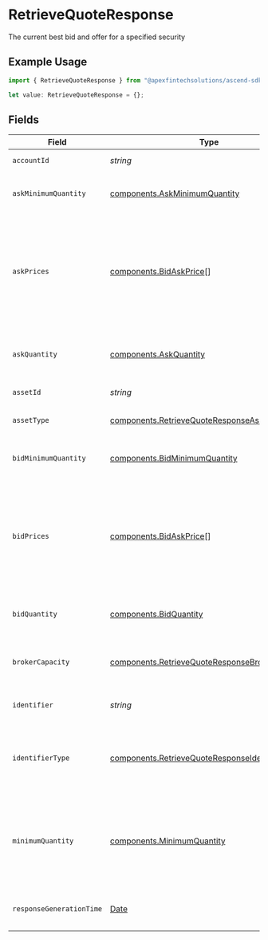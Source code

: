 # RetrieveQuoteResponse

The current best bid and offer for a specified security

## Example Usage

```typescript
import { RetrieveQuoteResponse } from "@apexfintechsolutions/ascend-sdk/models/components";

let value: RetrieveQuoteResponse = {};
```

## Fields

| Field                                                                                                                                                                                                                                   | Type                                                                                                                                                                                                                                    | Required                                                                                                                                                                                                                                | Description                                                                                                                                                                                                                             | Example                                                                                                                                                                                                                                 |
| --------------------------------------------------------------------------------------------------------------------------------------------------------------------------------------------------------------------------------------- | --------------------------------------------------------------------------------------------------------------------------------------------------------------------------------------------------------------------------------------- | --------------------------------------------------------------------------------------------------------------------------------------------------------------------------------------------------------------------------------------- | --------------------------------------------------------------------------------------------------------------------------------------------------------------------------------------------------------------------------------------- | --------------------------------------------------------------------------------------------------------------------------------------------------------------------------------------------------------------------------------------- |
| `accountId`                                                                                                                                                                                                                             | *string*                                                                                                                                                                                                                                | :heavy_minus_sign:                                                                                                                                                                                                                      | The account id used in calculating order costs                                                                                                                                                                                          | 01HBRQ5BW6ZAY4BNWP4GWRD80X                                                                                                                                                                                                              |
| `askMinimumQuantity`                                                                                                                                                                                                                    | [components.AskMinimumQuantity](../../models/components/askminimumquantity.md)                                                                                                                                                          | :heavy_minus_sign:                                                                                                                                                                                                                      | The best ask minimum quantity. This will be absent if no ask information is available                                                                                                                                                   | {<br/>"value": "100"<br/>}                                                                                                                                                                                                              |
| `askPrices`                                                                                                                                                                                                                             | [components.BidAskPrice](../../models/components/bidaskprice.md)[]                                                                                                                                                                      | :heavy_minus_sign:                                                                                                                                                                                                                      | The price information of the best ask matching the request criteria. If no ask information is available at all, this will be empty. If yield information is not available, then this will only contain a PERCENTAGE_OF_PAR-typed price. | [<br/>{<br/>"price": {<br/>"value": "93.22"<br/>},<br/>"type": "PERCENTAGE_OF_PAR"<br/>}<br/>]                                                                                                                                          |
| `askQuantity`                                                                                                                                                                                                                           | [components.AskQuantity](../../models/components/askquantity.md)                                                                                                                                                                        | :heavy_minus_sign:                                                                                                                                                                                                                      | The best ask quantity. This will be absent if no ask information is available                                                                                                                                                           | [<br/>{<br/>"value": "2000"<br/>}<br/>]                                                                                                                                                                                                 |
| `assetId`                                                                                                                                                                                                                               | *string*                                                                                                                                                                                                                                | :heavy_minus_sign:                                                                                                                                                                                                                      | Apex Asset ID for this asset.                                                                                                                                                                                                           | 22091                                                                                                                                                                                                                                   |
| `assetType`                                                                                                                                                                                                                             | [components.RetrieveQuoteResponseAssetType](../../models/components/retrievequoteresponseassettype.md)                                                                                                                                  | :heavy_minus_sign:                                                                                                                                                                                                                      | The type of asset referenced by the security identifier                                                                                                                                                                                 | FIXED_INCOME                                                                                                                                                                                                                            |
| `bidMinimumQuantity`                                                                                                                                                                                                                    | [components.BidMinimumQuantity](../../models/components/bidminimumquantity.md)                                                                                                                                                          | :heavy_minus_sign:                                                                                                                                                                                                                      | The best bid minimum quantity. This will be absent if no bid information is available                                                                                                                                                   | {<br/>"value": "100"<br/>}                                                                                                                                                                                                              |
| `bidPrices`                                                                                                                                                                                                                             | [components.BidAskPrice](../../models/components/bidaskprice.md)[]                                                                                                                                                                      | :heavy_minus_sign:                                                                                                                                                                                                                      | The price information of the best bid matching the request criteria. If no bid information is available at all, this will be empty. If yield information is not available, then this will only contain a PERCENTAGE_OF_PAR-typed price. | [<br/>{<br/>"price": {<br/>"value": "97.44"<br/>},<br/>"type": "PERCENTAGE_OF_PAR"<br/>}<br/>]                                                                                                                                          |
| `bidQuantity`                                                                                                                                                                                                                           | [components.BidQuantity](../../models/components/bidquantity.md)                                                                                                                                                                        | :heavy_minus_sign:                                                                                                                                                                                                                      | The best bid quantity. This will be absent if no bid information is available                                                                                                                                                           | {<br/>"value": "2000"<br/>}                                                                                                                                                                                                             |
| `brokerCapacity`                                                                                                                                                                                                                        | [components.RetrieveQuoteResponseBrokerCapacity](../../models/components/retrievequoteresponsebrokercapacity.md)                                                                                                                        | :heavy_minus_sign:                                                                                                                                                                                                                      | Capacity used in determining bid and ask prices. Defaults to "AGENCY" if no value specified.                                                                                                                                            | AGENCY                                                                                                                                                                                                                                  |
| `identifier`                                                                                                                                                                                                                            | *string*                                                                                                                                                                                                                                | :heavy_minus_sign:                                                                                                                                                                                                                      | Identifier of the asset (of the type specified in `identifier_type`).                                                                                                                                                                   | 3.78331e+07                                                                                                                                                                                                                             |
| `identifierType`                                                                                                                                                                                                                        | [components.RetrieveQuoteResponseIdentifierType](../../models/components/retrievequoteresponseidentifiertype.md)                                                                                                                        | :heavy_minus_sign:                                                                                                                                                                                                                      | The identifier type of the asset for which the best bid and offer is returned. This will be the same value as what was sent on the request.                                                                                             | CUSIP                                                                                                                                                                                                                                   |
| `minimumQuantity`                                                                                                                                                                                                                       | [components.MinimumQuantity](../../models/components/minimumquantity.md)                                                                                                                                                                | :heavy_minus_sign:                                                                                                                                                                                                                      | The minimum quantity specified in the request (if any). For Fixed Income: Expressed in the par (face-value) amount and may not exceed two decimal places for USD-based currencies.                                                      | {<br/>"value": "200"<br/>}                                                                                                                                                                                                              |
| `responseGenerationTime`                                                                                                                                                                                                                | [Date](https://developer.mozilla.org/en-US/docs/Web/JavaScript/Reference/Global_Objects/Date)                                                                                                                                           | :heavy_minus_sign:                                                                                                                                                                                                                      | The time the response was generated by the system                                                                                                                                                                                       | {<br/>"nanos": 61400000,<br/>"seconds": 171442739<br/>}                                                                                                                                                                                 |